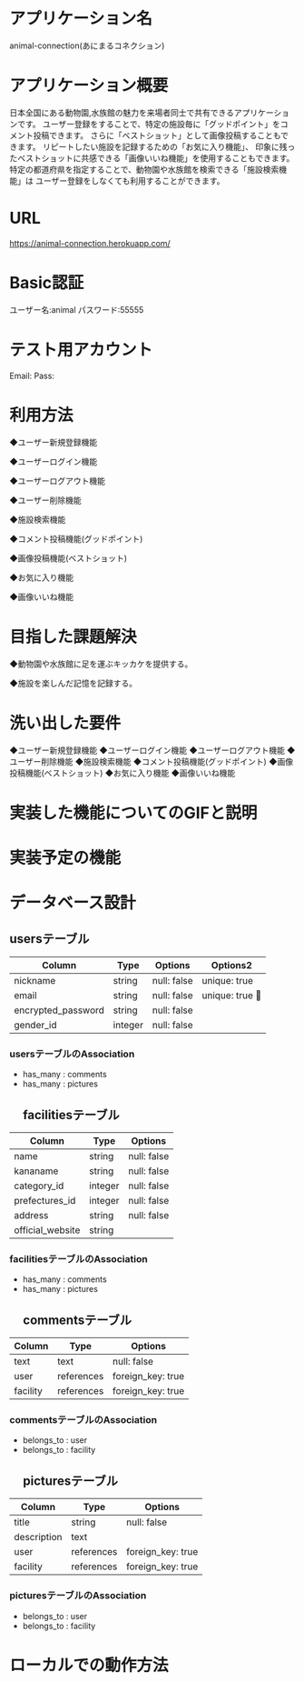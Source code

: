 # アプリケーション名
  animal-connection(あにまるコネクション)
  
# アプリケーション概要
  日本全国にある動物園,水族館の魅力を来場者同士で共有できるアプリケーションです。
  ユーザー登録をすることで、特定の施設毎に「グッドポイント」をコメント投稿できます。
  さらに「ベストショット」として画像投稿することもできます。
  リピートしたい施設を記録するための「お気に入り機能」、
  印象に残ったベストショットに共感できる「画像いいね機能」を使用することもできます。
  特定の都道府県を指定することで、動物園や水族館を検索できる「施設検索機能」は
  ユーザー登録をしなくても利用することができます。
  
# URL
  https://animal-connection.herokuapp.com/
  
# Basic認証
  ユーザー名:animal
  パスワード:55555

# テスト用アカウント
  Email:
  Pass:
  
# 利用方法
  ◆ユーザー新規登録機能

  ◆ユーザーログイン機能

  ◆ユーザーログアウト機能

  ◆ユーザー削除機能

  ◆施設検索機能

  ◆コメント投稿機能(グッドポイント)

  ◆画像投稿機能(ベストショット)

  ◆お気に入り機能

  ◆画像いいね機能

  
# 目指した課題解決
  ◆動物園や水族館に足を運ぶキッカケを提供する。

  ◆施設を楽しんだ記憶を記録する。

  
# 洗い出した要件
  ◆ユーザー新規登録機能
  ◆ユーザーログイン機能
  ◆ユーザーログアウト機能
  ◆ユーザー削除機能
  ◆施設検索機能
  ◆コメント投稿機能(グッドポイント)
  ◆画像投稿機能(ベストショット)
  ◆お気に入り機能
  ◆画像いいね機能
  
# 実装した機能についてのGIFと説明
  
  
# 実装予定の機能
  
  
# データベース設計
  ## usersテーブル
| Column             | Type    | Options     | Options2     |
| ------------------ | ------- | ----------- | ------------ |
| nickname           | string  | null: false | unique: true |
| email              | string  | null: false | unique: true |
| encrypted_password | string  | null: false |              |
| gender_id          | integer | null: false |              |
  ### usersテーブルのAssociation
- has_many : comments
- has_many : pictures
  ## facilitiesテーブル
| Column           | Type    | Options     |
| ---------------- | --------| ----------- |
| name             | string  | null: false |
| kananame         | string  | null: false |
| category_id      | integer | null: false |
| prefectures_id   | integer | null: false |
| address          | string  | null: false |
| official_website | string  |             |
  ### facilitiesテーブルのAssociation
- has_many : comments
- has_many : pictures
  ## commentsテーブル
| Column   | Type       | Options           |
| -------- | ---------- | ----------------- |
| text     | text       | null: false       |
| user     | references | foreign_key: true |
| facility | references | foreign_key: true |
  ### commentsテーブルのAssociation
- belongs_to : user
- belongs_to : facility
  ## picturesテーブル
| Column      | Type       | Options           |
| ----------- | ---------- | ----------------- |
| title       | string     | null: false       |
| description | text       |                   |
| user        | references | foreign_key: true |
| facility    | references | foreign_key: true |
  ### picturesテーブルのAssociation
- belongs_to : user
- belongs_to : facility

# ローカルでの動作方法
  
  